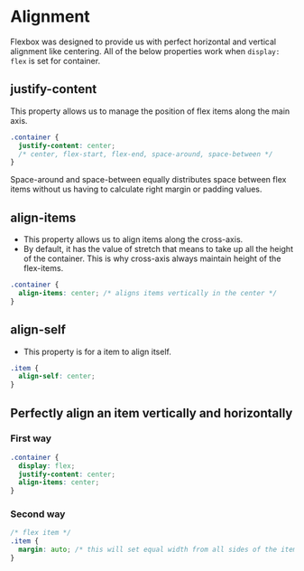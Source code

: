 # Alignment
Flexbox was designed to provide us with perfect horizontal and vertical alignment like centering. All of the below properties work when `display: flex` is set for container.

## justify-content
This property allows us to manage the position of flex items along the main axis. 

```css
.container {
  justify-content: center;
  /* center, flex-start, flex-end, space-around, space-between */
}
```
Space-around and space-between equally distributes space between flex items without us having to calculate right margin or padding values.

## align-items
- This property allows us to align items along the cross-axis.
- By default, it has the value of stretch that means to take up all the height of the container. This is why cross-axis always maintain height of the flex-items.

```css
.container {
  align-items: center; /* aligns items vertically in the center */
}
```

## align-self
- This property is for a item to align itself.

```css
.item {
  align-self: center;
}
```

## Perfectly align an item vertically and horizontally
### First way
```css
.container {
  display: flex;
  justify-content: center;
  align-items: center;
}
```

### Second way
```css
/* flex item */
.item {
  margin: auto; /* this will set equal width from all sides of the item */
}
```





